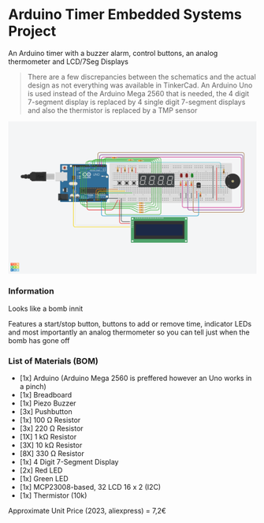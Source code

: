 # Arduino Timer Embedded Systems Project
An Arduino timer with a buzzer alarm, control buttons, an analog thermometer and LCD/7Seg Displays

> There are a few discrepancies between the schematics and the actual design as not everything was available in TinkerCad. An Arduino Uno is used instead of the 
> Arduino Mega 2560 that is needed, the 4 digit 7-segment display is replaced by 4 single digit 7-segment displays and also the thermistor is replaced by a TMP sensor

![Showcase](embedded_showcase.png)

### Information
Looks like a bomb innit

Features a start/stop button, buttons to add or remove time, indicator LEDs and most importantly an analog thermometer so you can tell just when the bomb has gone off
### List of Materials (BOM)
- [1x] Arduino (Arduino Mega 2560 is preffered however an Uno works in a pinch)
- [1x] Breadboard
- [1x] Piezo Buzzer
- [3x] Pushbutton
- [1x] 100 Ω Resistor
- [3x] 220 Ω Resistor
- [1X] 1 kΩ Resistor
- [3X] 10 kΩ Resistor
- [8X] 330 Ω Resistor
- [1x] 4 Digit 7-Segment Display
- [2x] Red LED
- [1x] Green LED
- [1x] MCP23008-based, 32 LCD 16 x 2 (I2C)
- [1x] Thermistor (10k)

Approximate Unit Price (2023, aliexpress) = 7,2€
